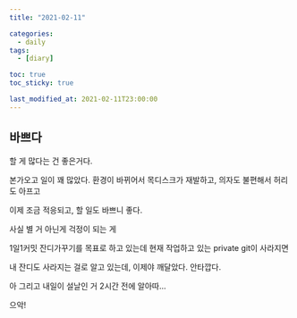 ```yaml
---
title: "2021-02-11"

categories:
  - daily
tags:
  - [diary]

toc: true
toc_sticky: true

last_modified_at: 2021-02-11T23:00:00
---
```


## 바쁘다

할 게 많다는 건 좋은거다.

본가오고 일이 꽤 많았다. 환경이 바뀌어서 목디스크가 재발하고, 의자도 불편해서 허리도 아프고

이제 조금 적응되고, 할 일도 바쁘니 좋다.

사실 별 거 아닌게 걱정이 되는 게

1일1커밋 잔디가꾸기를 목표로 하고 있는데 현재 작업하고 있는 private git이 사라지면

내 잔디도 사라지는 걸로 알고 있는데, 이제야 깨달았다. 안타깝다.

아 그리고 내일이 설날인 거 2시간 전에 알아따...

으악!
